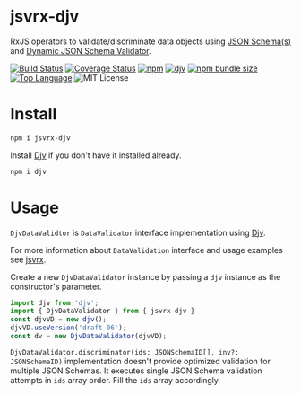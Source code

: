 # jsvrx-djv

RxJS operators to validate/discriminate data objects using [JSON Schema(s)](https://json-schema.org/) and [Dynamic JSON Schema Validator](https://cli-in-ts.dev/djv/).

[![Build Status](https://travis-ci.com/Gadicuz/jsvrx.svg?branch=master)](https://travis-ci.com/Gadicuz/jsvrx)
[![Coverage Status](https://coveralls.io/repos/github/Gadicuz/jsvrx/badge.svg?branch=master)](https://coveralls.io/github/Gadicuz/jsvrx?branch=master)
[![npm](https://img.shields.io/npm/v/jsvrx-djv)](https://www.npmjs.com/package/jsvrx-djv)
[![djv](https://img.shields.io/github/package-json/dependency-version/gadicuz/jsvrx-djv/dev/djv)](https://www.npmjs.com/package/djv)
[![npm bundle size](https://img.shields.io/bundlephobia/min/jsvrx-djv)](https://bundlephobia.com/result?p=jsvrx-djv)
[![Top Language](https://img.shields.io/github/languages/top/gadicuz/jsvrx)](https://github.com/gadicuz/jsvrx)
![MIT License](https://img.shields.io/npm/l/jsvrx-djv)

# Install

```bash
npm i jsvrx-djv
```

Install [Djv](https://www.npmjs.com/package/djv) if you don't have it installed already.

```bash
npm i djv
```

# Usage

`DjvDataValidtor` is `DataValidator` interface implementation using [Djv](https://cli-in-ts.dev/djv/).

For more information about `DataValidation` interface and usage examples see [jsvrx](https://www.npmjs.com/package/jsvrx).

Create a new `DjvDataValidator` instance by passing a `djv` instance as the constructor's parameter.

```typescript
import djv from 'djv';
import { DjvDataValidator } from { jsvrx-djv }
const djvVD = new djv();
djvVD.useVersion('draft-06');
const dv = new DjvDataValidator(djvVD);
```

`DjvDataValidator.discriminator(ids: JSONSchemaID[], inv?: JSONSchemaID)` implementation doesn't provide optimized validation for multiple JSON Schemas. It executes single JSON Schema validation attempts in `ids` array order. Fill the `ids` array accordingly.

